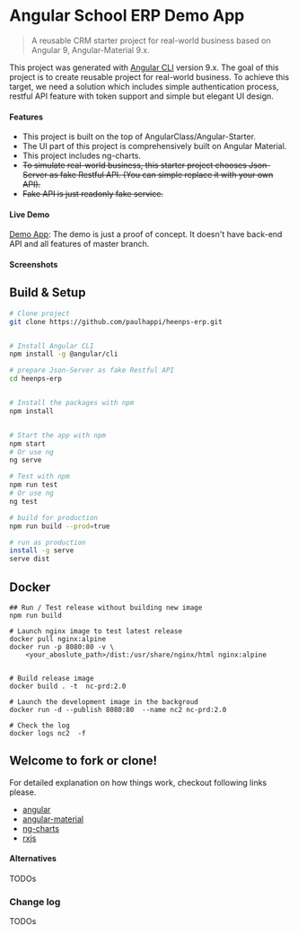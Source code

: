# Angular School ERP Demo App

> A reusable CRM starter project for real-world business based on Angular 9, Angular-Material 9.x.

This project was generated with [Angular CLI](https://github.com/angular/angular-cli) version 9.x. The goal of this project is to create reusable project for real-world business. To achieve this target, we need a solution which includes simple authentication process, restful API feature with token support and simple but elegant UI design.

#### Features

* This project is built on the top of AngularClass/Angular-Starter.
* The UI part of this project is comprehensively built on Angular Material.
* This project includes ng-charts.
* ~~To simulate real-world business, this starter project chooses Json-Server as fake Restful API. (You can simple replace it with your own API).~~
* ~~Fake API is just readonly fake service.~~

#### Live Demo
[Demo App](http://www.heenps.org): The demo is just a proof of concept. It doesn't have back-end API and all features of master branch.

#### Screenshots

## Build & Setup

```bash
# Clone project
git clone https://github.com/paulhappi/heenps-erp.git


# Install Angular CLI
npm install -g @angular/cli

# prepare Json-Server as fake Restful API
cd heenps-erp


# Install the packages with npm
npm install


# Start the app with npm
npm start
# Or use ng
ng serve 

# Test with npm
npm run test
# Or use ng
ng test

# build for production 
npm run build --prod=true

# run as production
install -g serve
serve dist

```

## Docker

```
## Run / Test release without building new image
npm run build

# Launch nginx image to test latest release
docker pull nginx:alpine
docker run -p 8080:80 -v \
    <your_aboslute_path>/dist:/usr/share/nginx/html nginx:alpine


# Build release image
docker build . -t  nc-prd:2.0

# Launch the development image in the backgroud
docker run -d --publish 8080:80  --name nc2 nc-prd:2.0

# Check the log
docker logs nc2  -f
```

## Welcome to fork or clone!

For detailed explanation on how things work, checkout following links please.

* [angular](https://angular.io/)
* [angular-material](https://material.angular.io/)
* [ng-charts](https://github.com/valor-software/ng2-charts)
* [rxjs](https://rxjs.dev/api)


#### Alternatives
TODOs

###  Change log
TODOs
